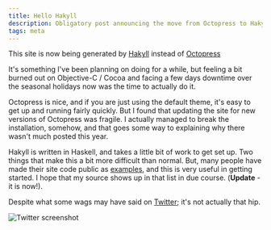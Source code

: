 ```yaml
---
title: Hello Hakyll
description: Obligatory post announcing the move from Octopress to Hakyll
tags: meta
---
```


This site is now being generated by [Hakyll](http://jaspervdj.be/hakyll/)
instead of [Octopress](http://octopress.org)

It's something I've been planning on doing for a while, but feeling a bit burned
out on Objective-C / Cocoa and facing a few days downtime over the seasonal
holidays now was the time to actually do it.

Octopress is nice, and if you are just using the default theme, it's easy to get
up and running fairly quickly. But I found that updating the site for new
versions of Octopress was fragile. I actually managed to break the installation,
somehow, and that goes some way to explaining why there wasn't much posted this
year.

Hakyll is written in Haskell, and takes a little bit of work to get set up. Two
things that make this a bit more difficult than normal. But, many people have
made their site code public as
[examples](http://jaspervdj.be/hakyll/examples.html), and this is very useful
in getting started. I hope that my source shows up in that list in due
course. (**Update** - it is now!).

Despite what some wags may have said on
[Twitter](https://twitter.com/alexrozanski/status/415797308220264448); it's not
actually that hip.

![Twitter screenshot](http://images.abizern.org/2013/12/hakyll-hipster.png)

